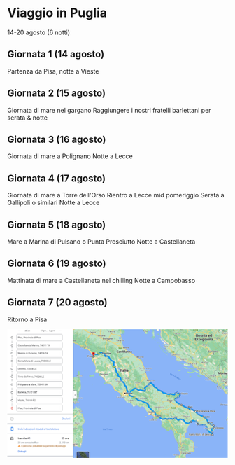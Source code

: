 # Viaggio in Puglia
14-20 agosto (6 notti)

## Giornata 1 (14 agosto)
Partenza da Pisa, notte a Vieste 

## Giornata 2 (15 agosto)
Giornata di mare nel gargano
Raggiungere i nostri fratelli barlettani per serata & notte 

## Giornata 3 (16 agosto)
Giornata di mare a Polignano 
Notte a Lecce 

## Giornata 4 (17 agosto)
Giornata di mare a Torre dell'Orso 
Rientro a Lecce mid pomeriggio
Serata a Gallipoli o similari 
Notte a Lecce 

## Giornata 5 (18 agosto)
Mare a Marina di Pulsano o Punta Prosciutto 
Notte a Castellaneta 

## Giornata 6 (19 agosto)
Mattinata di mare a Castellaneta nel chilling 
Notte a Campobasso 

## Giornata 7 (20 agosto)
Ritorno a Pisa 

![](itinerario.png)
